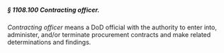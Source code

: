 ##### § 1108.100 Contracting officer. #####

*Contracting officer* means a DoD official with the authority to enter into, administer, and/or terminate procurement contracts and make related determinations and findings.